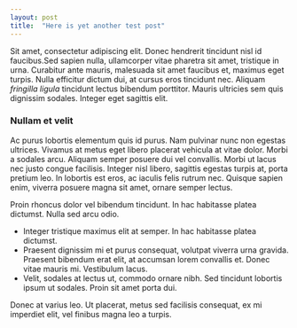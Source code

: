 ```yaml
---
layout: post
title:  "Here is yet another test post"
---
```


Sit amet, consectetur adipiscing elit. Donec hendrerit tincidunt nisl id faucibus.<!--more-->Sed sapien nulla, ullamcorper vitae pharetra sit amet, tristique in urna. Curabitur ante mauris, malesuada sit amet faucibus et, maximus eget turpis. Nulla efficitur dictum dui, at cursus eros tincidunt nec. Aliquam <em>fringilla ligula</em> tincidunt lectus bibendum porttitor. Mauris ultricies sem quis dignissim sodales. Integer eget sagittis elit.

### Nullam et velit
Ac purus lobortis elementum quis id purus. Nam pulvinar nunc non egestas ultrices. Vivamus at metus eget libero placerat vehicula at vitae dolor. Morbi a sodales arcu. Aliquam semper posuere dui vel convallis. Morbi ut lacus nec justo congue facilisis. Integer nisl libero, sagittis egestas turpis at, porta pretium leo. In lobortis est eros, ac iaculis felis rutrum nec. Quisque sapien enim, viverra posuere magna sit amet, ornare semper lectus.

Proin rhoncus dolor vel bibendum tincidunt. In hac habitasse platea dictumst. Nulla sed arcu odio.

* Integer tristique maximus elit at semper. In hac habitasse platea dictumst.
* Praesent dignissim mi et purus consequat, volutpat viverra urna gravida. Praesent bibendum erat elit, at accumsan lorem convallis et. Donec vitae mauris mi. Vestibulum lacus.
* Velit, sodales at lectus ut, commodo ornare nibh. Sed tincidunt lobortis ipsum ut sodales. Proin sit amet porta dui.

Donec at varius leo. Ut placerat, metus sed facilisis consequat, ex mi imperdiet elit, vel finibus magna leo a turpis.
